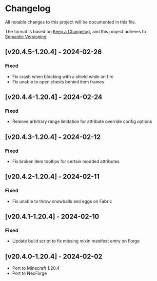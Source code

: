 # Changelog
All notable changes to this project will be documented in this file.

The format is based on [Keep a Changelog](https://keepachangelog.com/en/1.0.0/),
and this project adheres to [Semantic Versioning](https://semver.org/spec/v2.0.0.html).

## [v20.4.5-1.20.4] - 2024-02-26
### Fixed
- Fix crash when blocking with a shield while on fire
- Fix unable to open chests behind item frames

## [v20.4.4-1.20.4] - 2024-02-24
### Fixed
- Remove arbitrary range limitation for attribute override config options

## [v20.4.3-1.20.4] - 2024-02-12
### Fixed
- Fix broken item tooltips for certain modded attributes

## [v20.4.2-1.20.4] - 2024-02-11
### Fixed
- Fix unable to throw snowballs and eggs on Fabric

## [v20.4.1-1.20.4] - 2024-02-10
### Fixed
- Update build script to fix missing mixin manifest entry on Forge

## [v20.4.0-1.20.4] - 2024-02-02
- Port to Minecraft 1.20.4
- Port to NeoForge
